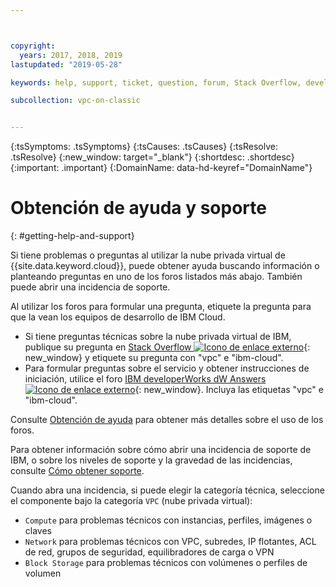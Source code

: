 ```yaml
---



copyright:
  years: 2017, 2018, 2019
lastupdated: "2019-05-28"

keywords: help, support, ticket, question, forum, Stack Overflow, development

subcollection: vpc-on-classic


---
```


<!-- Common attributes used in the template are defined as follows: -->
{:tsSymptoms: .tsSymptoms}
{:tsCauses: .tsCauses}
{:tsResolve: .tsResolve}
{:new_window: target="_blank"}
{:shortdesc: .shortdesc}
{:important: .important}
{:DomainName: data-hd-keyref="DomainName"}


# Obtención de ayuda y soporte
{: #getting-help-and-support}


Si tiene problemas o preguntas al utilizar la nube privada virtual de {{site.data.keyword.cloud}}, puede obtener ayuda buscando información o planteando preguntas en uno de los foros listados más abajo. También puede abrir una incidencia de soporte.

Al utilizar los foros para formular una pregunta, etiquete la pregunta para que la vean los equipos de desarrollo de IBM Cloud.

* Si tiene preguntas técnicas sobre la nube privada virtual de IBM, publique su pregunta en [Stack Overflow ![Icono de enlace externo](../icons/launch-glyph.svg "Icono de enlace externo")](https://stackoverflow.com/search?q=vpc+ibm-cloud){: new_window} y etiquete su pregunta con "vpc" e "ibm-cloud".
* Para formular preguntas sobre el servicio y obtener instrucciones de iniciación, utilice el foro [IBM developerWorks dW Answers ![Icono de enlace externo](../icons/launch-glyph.svg "Icono de enlace externo")](https://developer.ibm.com/answers/topics/vpc.html?smartspace=ibm-cloud){: new_window}. Incluya las etiquetas "vpc" e "ibm-cloud".

Consulte [Obtención de ayuda](/docs/get-support?topic=get-support-using-avatar) para obtener más detalles sobre el uso de los foros.

Para obtener información sobre cómo abrir una incidencia de soporte de IBM, o sobre los niveles de soporte y la gravedad de las incidencias, consulte [Cómo obtener soporte](/docs/get-support?topic=get-support-getting-customer-support).

Cuando abra una incidencia, si puede elegir la categoría técnica, seleccione el componente bajo la categoría `VPC` (nube privada virtual):

* `Compute` para problemas técnicos con instancias, perfiles, imágenes o claves
* `Network` para problemas técnicos con VPC, subredes, IP flotantes, ACL de red, grupos de seguridad, equilibradores de carga o VPN
* `Block Storage` para problemas técnicos con volúmenes o perfiles de volumen
